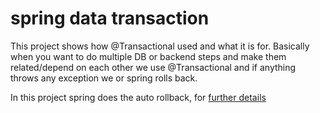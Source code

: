 # spring data transaction
This project shows how @Transactional used and what it is for. Basically when you want to do multiple DB or backend steps and make them related/depend on each other we use @Transactional and if anything throws any exception we or spring rolls back.

In this project spring does the auto rollback, for [further details](https://docs.spring.io/spring-framework/docs/current/reference/html/data-access.html#transaction-programmatic) 
